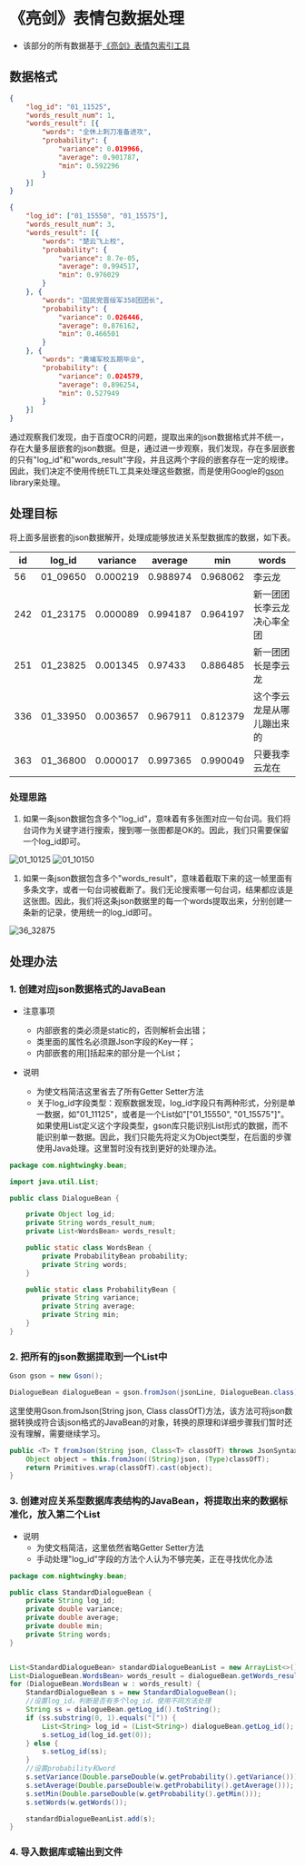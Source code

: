 # 《亮剑》表情包数据处理

* 该部分的所有数据基于[《亮剑》表情包索引工具](https://github.com/nevertiree/DrawingSwordEmoji)

## 数据格式

```json
{
	"log_id": "01_11525",
	"words_result_num": 1,
	"words_result": [{
		"words": "全休上刺刀准备进攻",
		"probability": {
			"variance": 0.019966,
			"average": 0.901787,
			"min": 0.592296
		}
	}]
}
```
```json
{
	"log_id": ["01_15550", "01_15575"],
	"words_result_num": 3,
	"words_result": [{
		"words": "楚云飞上校",
		"probability": {
			"variance": 8.7e-05,
			"average": 0.994517,
			"min": 0.976029
		}
	}, {
		"words": "国民党晋绥军358团团长",
		"probability": {
			"variance": 0.026446,
			"average": 0.876162,
			"min": 0.466501
		}
	}, {
		"words": "黄埔军校五期毕业",
		"probability": {
			"variance": 0.024579,
			"average": 0.896254,
			"min": 0.527949
		}
	}]
}
```

通过观察我们发现，由于百度OCR的问题，提取出来的json数据格式并不统一，存在大量多层嵌套的json数据。但是，通过进一步观察，我们发现，存在多层嵌套的只有"log_id"和"words_result"字段，并且这两个字段的嵌套存在一定的规律。因此，我们决定不使用传统ETL工具来处理这些数据，而是使用Google的[gson](https://github.com/google/gson) library来处理。

## 处理目标

将上面多层嵌套的json数据解开，处理成能够放进关系型数据库的数据，如下表。

|id|log_id|variance|average|min|words|
|-|-|-|-|-|-|
|56|01_09650|0.000219|0.988974|0.968062|李云龙|
|242|01_23175|0.000089|0.994187|0.964197|新一团团长李云龙决心率全团|
|251|01_23825|0.001345|0.97433|0.886485|新一团团长是李云龙|
|336|01_33950|0.003657|0.967911|0.812379|这个李云龙是从哪儿蹦出来的|
|363|01_36800|0.000017|0.997365|0.990049|只要我李云龙在|

### 处理思路

1. 如果一条json数据包含多个"log_id"，意味着有多张图对应一句台词。我们将台词作为关键字进行搜索，搜到哪一张图都是OK的。因此，我们只需要保留一个log_id即可。

![01_10125](img/10125.jpg)
![01_10150](img/10150.jpg)

1. 如果一条json数据包含多个"words_result"，意味着截取下来的这一帧里面有多条文字，或者一句台词被截断了。我们无论搜索哪一句台词，结果都应该是这张图。因此，我们将这条json数据里的每一个words提取出来，分别创建一条新的记录，使用统一的log_id即可。

![36_32875](img/32875.jpg)

## 处理办法

### 1. 创建对应json数据格式的JavaBean

* 注意事项
    * 内部嵌套的类必须是static的，否则解析会出错；
    * 类里面的属性名必须跟Json字段的Key一样；
    * 内部嵌套的用[]括起来的部分是一个List；

* 说明
    * 为使文档简洁这里省去了所有Getter Setter方法
    * 关于log_id字段类型：观察数据发现，log_id字段只有两种形式，分别是单一数据，如"01_11125"，或者是一个List如"["01_15550", "01_15575"]"。如果使用List<String>定义这个字段类型，gson库只能识别List形式的数据，而不能识别单一数据。因此，我们只能先将定义为Object类型，在后面的步骤使用Java处理。这里暂时没有找到更好的处理办法。
```java
package com.nightwingky.bean;

import java.util.List;

public class DialogueBean {

    private Object log_id;
    private String words_result_num;
    private List<WordsBean> words_result;

    public static class WordsBean {
        private ProbabilityBean probability;
        private String words;
    }

    public static class ProbabilityBean {
        private String variance;
        private String average;
        private String min;
    }
}
```

### 2. 把所有的json数据提取到一个List中

```java
Gson gson = new Gson();

DialogueBean dialogueBean = gson.fromJson(jsonLine, DialogueBean.class);
```

这里使用Gson.fromJson(String json, Class<T> classOfT)方法，该方法可将json数据转换成符合该json格式的JavaBean的对象，转换的原理和详细步骤我们暂时还没有理解，需要继续学习。
```java
public <T> T fromJson(String json, Class<T> classOfT) throws JsonSyntaxException {
	Object object = this.fromJson((String)json, (Type)classOfT);
	return Primitives.wrap(classOfT).cast(object);
}
```

### 3. 创建对应关系型数据库表结构的JavaBean，将提取出来的数据标准化，放入第二个List

* 说明
	* 为使文档简洁，这里依然省略Getter Setter方法
	* 手动处理"log_id"字段的方法个人认为不够完美，正在寻找优化办法

```java
package com.nightwingky.bean;

public class StandardDialogueBean {
    private String log_id;
    private double variance;
    private double average;
    private double min;
    private String words;
}
```
```java

List<StandardDialogueBean> standardDialogueBeanList = new ArrayList<>();
List<DialogueBean.WordsBean> words_result = dialogueBean.getWords_result();
for (DialogueBean.WordsBean w : words_result) {
    StandardDialogueBean s = new StandardDialogueBean();
    //设置log_id，判断是否有多个log_id，使用不同方法处理
    String ss = dialogueBean.getLog_id().toString();
    if (ss.substring(0, 1).equals("[")) {
        List<String> log_id = (List<String>) dialogueBean.getLog_id();
        s.setLog_id(log_id.get(0));
    } else {
        s.setLog_id(ss);
    }
    //设置probability和word
    s.setVariance(Double.parseDouble(w.getProbability().getVariance()));
    s.setAverage(Double.parseDouble(w.getProbability().getAverage()));
    s.setMin(Double.parseDouble(w.getProbability().getMin()));
    s.setWords(w.getWords());

    standardDialogueBeanList.add(s);
}
```

### 4. 导入数据库或输出到文件
